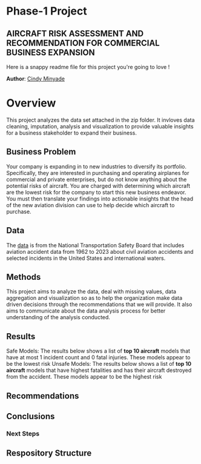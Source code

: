# Phase-1 Project

## AIRCRAFT RISK ASSESSMENT AND RECOMMENDATION FOR COMMERCIAL BUSINESS EXPANSION

Here is a snappy readme file for this project you're going to love !

**Author**: [Cindy Minyade](cindygahai@gmail.com)

# Overview
This project analyzes the data set attached in the zip folder. It invloves data cleaning, imputation, analysis and visualization to provide valuable insights for a business stakeholder to expand their business.

## Business Problem 
Your company is expanding in to new industries to diversify its portfolio. Specifically, they are interested in purchasing and operating airplanes for commercial and private enterprises, but do not know anything about the potential risks of aircraft. You are charged with determining which aircraft are the lowest risk for the company to start this new business endeavor. You must then translate your findings into actionable insights that the head of the new aviation division can use to help decide which aircraft to purchase.

## Data
The [data](https://www.kaggle.com/datasets/khsamaha/aviation-accident-database-synopses) is from the National Transportation Safety Board that includes aviation accident data from 1962 to 2023 about civil aviation accidents and selected incidents in the United States and international waters. 

## Methods
This project aims to analyze the data, deal with missing values, data aggregation and visualization so as to help the organization make data driven decisions through the recommendations that we will provide.
It also aims to communicate about the data analysis process for better understanding of the analysis conducted.

## Results
Safe Models: The results below shows a list of **top 10 aircraft** models that have at most 1 incident count and 0 fatal injuries. These models appear to be the lowest risk
Unsafe Models: The results below shows a list of **top 10 aircraft** models that have highest fatalities and has their aircraft destroyed from the accident. These models appear to be the highest risk

## Recommendations

## Conclusions

### Next Steps

## Respository Structure

```



```
